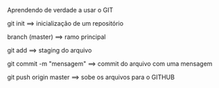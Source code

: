 Aprendendo de verdade a usar o GIT

git init ==> inicialização de um repositório 

branch (master) ==> ramo principal

git add ==> staging do arquivo 

git commit -m "mensagem" ==> commit do arquivo com uma mensagem

git push origin master ==> sobe os arquivos para o GITHUB